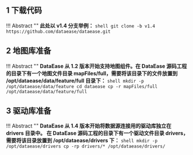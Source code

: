 ## 1 下载代码

!!! Abstract ""
	**此处以 v1.4 分支举例：**
	```shell
	git clone -b v1.4 https://github.com/dataease/dataease.git
	```

## 2 地图库准备

!!! Abstract ""
	**DataEase 从 1.2 版本开始支持地图组件。在 DataEase 源码工程的目录下有一个地图文件目录 mapFiles/full，需要将该目录下的文件放置到 /opt/dataease/data/feature/full 目录下：**
	```shell
	mkdir -p /opt/dataease/data/feature
	cd dataease
	cp -r mapFiles/full /opt/dataease/data/feature/full
	```

## 3 驱动库准备

!!! Abstract ""
	**DataEase 从 1.4 版本开始将数据源连接用的驱动库独立在 drivers 目录中。 在 DataEase 源码工程的目录下有一个驱动文件目录 drivers，需要将该目录放置到 /opt/dataease/drivers 下：**
	```shell
	mkdir -p /opt/dataease/drivers
	cp -rp drivers/* /opt/dataease/drivers/
	```